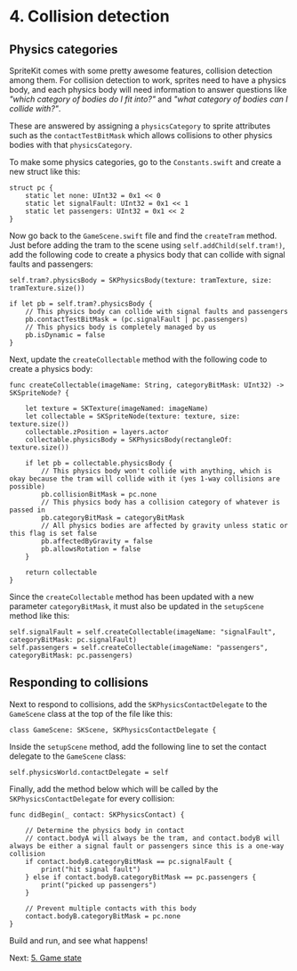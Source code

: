 # 4. Collision detection

## Physics categories

SpriteKit comes with some pretty awesome features, collision detection among them. For collision detection to work, sprites need to have a physics body, and each physics body will need information to answer questions like _"which category of bodies do I fit into?"_ and _"what category of bodies can I collide with?"_.

These are answered by assigning a `physicsCategory` to sprite attributes such as the `contactTestBitMask` which allows collisions to other physics bodies with that `physicsCategory`.

To make some physics categories, go to the `Constants.swift` and create a new struct like this:

```
struct pc {
    static let none: UInt32 = 0x1 << 0
    static let signalFault: UInt32 = 0x1 << 1
    static let passengers: UInt32 = 0x1 << 2
}
```

Now go back to the `GameScene.swift` file and find the `createTram` method. Just before adding the tram to the scene using `self.addChild(self.tram!)`, add the following code to create a physics body that can collide with signal faults and passengers:

```
self.tram?.physicsBody = SKPhysicsBody(texture: tramTexture, size: tramTexture.size())
        
if let pb = self.tram?.physicsBody {
	// This physics body can collide with signal faults and passengers
    pb.contactTestBitMask = (pc.signalFault | pc.passengers)
    // This physics body is completely managed by us
    pb.isDynamic = false
}
```

Next, update the `createCollectable` method with the following code to create a physics body:

```
func createCollectable(imageName: String, categoryBitMask: UInt32) -> SKSpriteNode? {
        
    let texture = SKTexture(imageNamed: imageName)
    let collectable = SKSpriteNode(texture: texture, size: texture.size())
    collectable.zPosition = layers.actor
	collectable.physicsBody = SKPhysicsBody(rectangleOf: texture.size())
	        
	if let pb = collectable.physicsBody {
		// This physics body won't collide with anything, which is okay because the tram will collide with it (yes 1-way collisions are possible)
	    pb.collisionBitMask = pc.none
	    // This physics body has a collision category of whatever is passed in
	    pb.categoryBitMask = categoryBitMask
	    // All physics bodies are affected by gravity unless static or this flag is set false
	    pb.affectedByGravity = false
	    pb.allowsRotation = false
	}

	return collectable
}
```

Since the `createCollectable` method has been updated with a new parameter `categoryBitMask`, it must also be updated in the `setupScene` method like this:

```
self.signalFault = self.createCollectable(imageName: "signalFault", categoryBitMask: pc.signalFault)
self.passengers = self.createCollectable(imageName: "passengers", categoryBitMask: pc.passengers)
```

## Responding to collisions

Next to respond to collisions, add the `SKPhysicsContactDelegate` to the `GameScene` class at the top of the file like this:

```
class GameScene: SKScene, SKPhysicsContactDelegate {
```

Inside the `setupScene` method, add the following line to set the contact delegate to the `GameScene` class:

```
self.physicsWorld.contactDelegate = self
```

Finally, add the method below which will be called by the `SKPhysicsContactDelegate` for every collision:

```
func didBegin(_ contact: SKPhysicsContact) {

	// Determine the physics body in contact
	// contact.bodyA will always be the tram, and contact.bodyB will always be either a signal fault or passengers since this is a one-way collision
	if contact.bodyB.categoryBitMask == pc.signalFault {
		print("hit signal fault")
	} else if contact.bodyB.categoryBitMask == pc.passengers {
		print("picked up passengers")
	}

	// Prevent multiple contacts with this body
    contact.bodyB.categoryBitMask = pc.none
}
```

Build and run, and see what happens!

Next: [5. Game state](5-Game-state.md)
